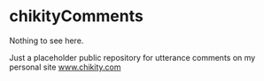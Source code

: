 # chikityComments

Nothing to see here.

Just a placeholder public repository for utterance comments on my personal site www.chikity.com